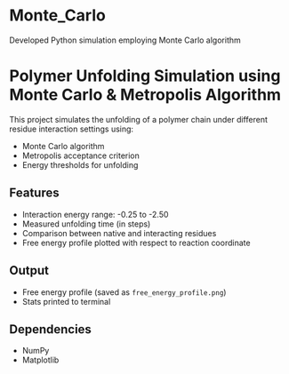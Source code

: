 # Monte_Carlo
Developed Python simulation employing Monte Carlo algorithm 
# Polymer Unfolding Simulation using Monte Carlo & Metropolis Algorithm

This project simulates the unfolding of a polymer chain under different residue interaction settings using:
- Monte Carlo algorithm
- Metropolis acceptance criterion
- Energy thresholds for unfolding

## Features
- Interaction energy range: -0.25 to -2.50
- Measured unfolding time (in steps)
- Comparison between native and interacting residues
- Free energy profile plotted with respect to reaction coordinate

## Output
- Free energy profile (saved as `free_energy_profile.png`)
- Stats printed to terminal

## Dependencies
- NumPy
- Matplotlib
